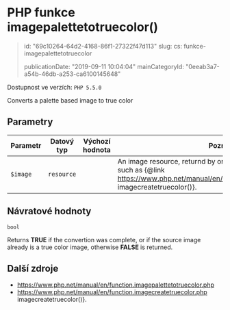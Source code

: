 PHP funkce imagepalettetotruecolor()
====================================

> id: "69c10264-64d2-4168-86f1-27322f47d113"
> slug:
> 	cs: funkce-imagepalettetotruecolor
> 
> publicationDate: "2019-09-11 10:04:04"
> mainCategoryId: "0eeab3a7-a54b-46db-a253-ca6100145648"

Dostupnost ve verzích: `PHP 5.5.0`

Converts a palette based image to true color


Parametry
--------------

| Parametr | Datový typ | Výchozí hodnota | Poznámka |
|-----|-----|-----|-----|
| `$image` | `resource` |  | An image resource, returnd by one of the image creation functions, such as {@link https://www.php.net/manual/en/function.imagecreatetruecolor.php imagecreatetruecolor()}. |


Návratové hodnoty
----------------

`bool`

Returns <b>TRUE</b> if the convertion was complete, or if the source image already is a true color image, otherwise <b>FALSE</b> is returned.

Další zdroje
------------


- https://www.php.net/manual/en/function.imagepalettetotruecolor.php
- https://www.php.net/manual/en/function.imagecreatetruecolor.php imagecreatetruecolor()}.
</p>
